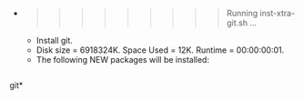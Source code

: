 * >>>>>>>>> Running inst-xtra-git.sh ...
  * Install git.
  * Disk size = 6918324K. Space Used = 12K. Runtime = 00:00:00:01.
  * The following NEW packages will be installed:
  ```bash
git*
  ```
